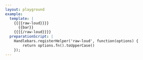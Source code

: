 ```yaml
---
layout: playground
example:
  template: |
    {{{{raw-loud}}}}
      {{bar}}
    {{{{/raw-loud}}}}
  preparationScript: |
    Handlebars.registerHelper('raw-loud', function(options) {
        return options.fn().toUpperCase()
    });
---
```

